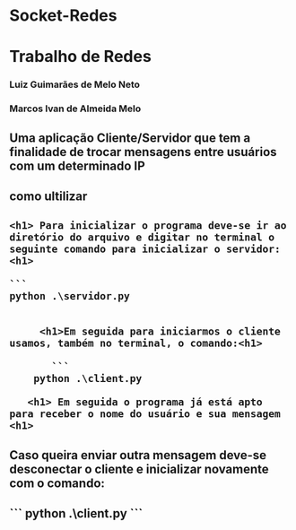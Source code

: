# Socket-Redes
<h1>Trabalho de Redes</h1>
  <h3>Luiz Guimarães de Melo Neto </h3>
  <h3>Marcos Ivan de Almeida Melo </h3>
  
  <h2>Uma aplicação Cliente/Servidor que tem a finalidade de trocar mensagens entre usuários com um determinado IP <h2>
  
  <h2> como ultilizar<h2>
  
    <h1> Para inicializar o programa deve-se ir ao diretório do arquivo e digitar no terminal o seguinte comando para inicializar o servidor:<h1>
    
    ```
    python .\servidor.py
```
  
     <h1>Em seguida para iniciarmos o cliente usamos, também no terminal, o comando:<h1>
      
       ```
    python .\client.py
```
       
       <h1> Em seguida o programa já está apto para receber o nome do usuário e sua mensagem <h1>
         
         
 <h2> Caso queira enviar outra mensagem deve-se desconectar o cliente e inicializar novamente com o comando: <h2>
   ```
    python .\client.py
```
